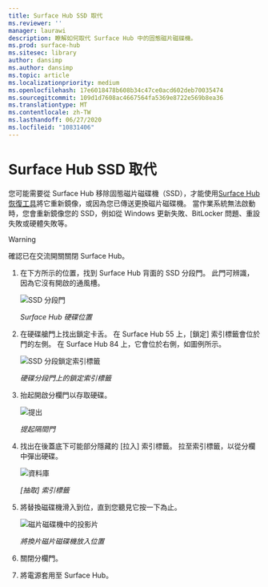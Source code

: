```yaml
---
title: Surface Hub SSD 取代
ms.reviewer: ''
manager: laurawi
description: 瞭解如何取代 Surface Hub 中的固態磁片磁碟機。
ms.prod: surface-hub
ms.sitesec: library
author: dansimp
ms.author: dansimp
ms.topic: article
ms.localizationpriority: medium
ms.openlocfilehash: 17e6018478b608b34c47ce0acd602deb70035474
ms.sourcegitcommit: 109d1d7608ac4667564fa5369e8722e569b8ea36
ms.translationtype: MT
ms.contentlocale: zh-TW
ms.lasthandoff: 06/27/2020
ms.locfileid: "10831406"
---
```

# Surface Hub SSD 取代

您可能需要從 Surface Hub 移除固態磁片磁碟機（SSD），才能使用[Surface Hub 恢復工具](surface-hub-recovery-tool.md)將它重新鏡像，或因為您已傳送更換磁片磁碟機。 當作業系統無法啟動時，您會重新鏡像您的 SSD，例如從 Windows 更新失敗、BitLocker 問題、重設失敗或硬體失敗等。 


>[!WARNING]
>確認已在交流開關關閉 Surface Hub。

1. 在下方所示的位置，找到 Surface Hub 背面的 SSD 分段門。 此門可辨識，因為它沒有開啟的通風槽。

    ![SSD 分段門](images/ssd-location.png)

    *Surface Hub 硬碟位置*

2. 在硬碟艙門上找出鎖定卡舌。 在 Surface Hub 55 上，[鎖定] 索引標籤會位於門的左側。 在 Surface Hub 84 上，它會位於右側，如圖例所示。

    ![SSD 分段鎖定索引標籤](images/ssd-lock-tab.png)

    *硬碟分段門上的鎖定索引標籤*

3. 抬起開啟分欄門以存取硬碟。

    ![提出](images/ssd-lift-door.png)

    *提起隔間門*

4. 找出在後蓋底下可能部分隱藏的 [拉入] 索引標籤。 拉至索引標籤，以從分欄中彈出硬碟。

    ![資料庫](images/ssd-pull-tab.png)

    *[抽取] 索引標籤*

5. 將替換磁碟機滑入到位，直到您聽見它按一下為止。

    ![磁片磁碟機中的投影片](images/ssd-click.png)
    
    *將換片磁片磁碟機放入位置*

6. 關閉分欄門。

7. 將電源套用至 Surface Hub。
